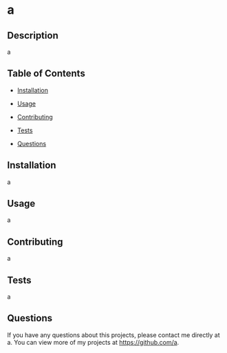 # a
  

  ## Description
  a

  ## Table of Contents
  * [Installation](#installation)
  * [Usage](#usage)
  
  * [Contributing](#contributing)
  * [Tests](#tests)
  * [Questions](#questions)
  
  ## Installation 
  a

  ## Usage 
  a

  
  ## Contributing 
  a

  ## Tests
  a

  ## Questions
  If you have any questions about this projects, please contact me directly at a. You can view more of my projects at https://github.com/a.
